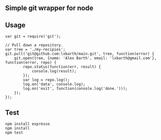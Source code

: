 Simple git wrapper for node
---------------------------

## Usage

    var git = require('git');

    // Pull down a repository.
    var tree = './my-recipies';
    git.pull('git@github.com:lxbarth/main.git', tree, function(error) {
        git.open(tree, {name: 'Alex Barth', email: 'lxbarth@gmail.com'}, function(error, repo) {
            repo.status(function(err, result) {
                console.log(result);
            });
            var log = repo.log();
            log.on('data', console.log);
            log.on('exit', function(console.log('done.')));
        });
    });

## Test

    npm install expresso
    npm install
    npm test
